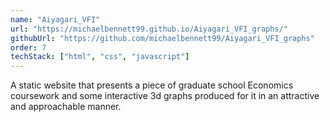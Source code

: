```yaml
---
name: "Aiyagari_VFI"
url: "https://michaelbennett99.github.io/Aiyagari_VFI_graphs/"
githubUrl: "https://github.com/michaelbennett99/Aiyagari_VFI_graphs"
order: 7
techStack: ["html", "css", "javascript"]
---
```


A static website that presents a piece of graduate school Economics coursework
and some interactive 3d graphs produced for it in an attractive and
approachable manner.
